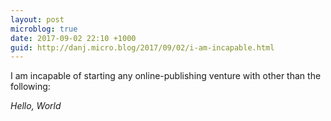 ```yaml
---
layout: post
microblog: true
date: 2017-09-02 22:10 +1000
guid: http://danj.micro.blog/2017/09/02/i-am-incapable.html
---
```

I am incapable of starting any online-publishing venture with other than the following:

*Hello, World*
